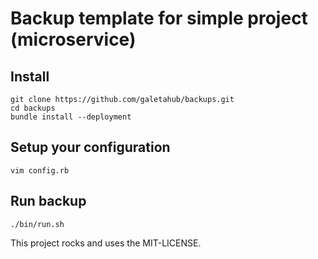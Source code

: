 # Backup template for simple project (microservice)

## Install

    git clone https://github.com/galetahub/backups.git
    cd backups
    bundle install --deployment

## Setup your configuration

    vim config.rb

## Run backup

    ./bin/run.sh

This project rocks and uses the MIT-LICENSE.
